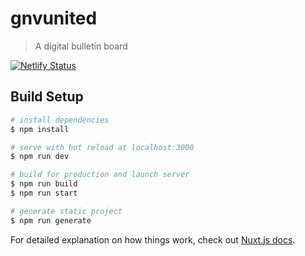 # gnvunited

> A digital bulletin board

[![Netlify Status](https://api.netlify.com/api/v1/badges/7348fc1e-de8d-4073-af56-9c5f5c1742f6/deploy-status)](https://app.netlify.com/sites/hardcore-wescoff-38e37d/deploys)

## Build Setup

```bash
# install dependencies
$ npm install

# serve with hot reload at localhost:3000
$ npm run dev

# build for production and launch server
$ npm run build
$ npm run start

# generate static project
$ npm run generate
```

For detailed explanation on how things work, check out [Nuxt.js docs](https://nuxtjs.org).
